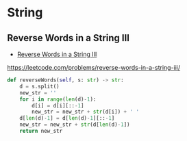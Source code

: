 # String

## Reverse Words in a String III

+ [Reverse Words in a String III](#reverse-words-in-a-string-iii)

https://leetcode.com/problems/reverse-words-in-a-string-iii/

``` python
def reverseWords(self, s: str) -> str:
    d = s.split()
    new_str = ''
    for i in range(len(d)-1):
        d[i] = d[i][::-1]
        new_str = new_str + str(d[i]) + ' '
    d[len(d)-1] = d[len(d)-1][::-1]
    new_str = new_str + str(d[len(d)-1])
    return new_str
```
